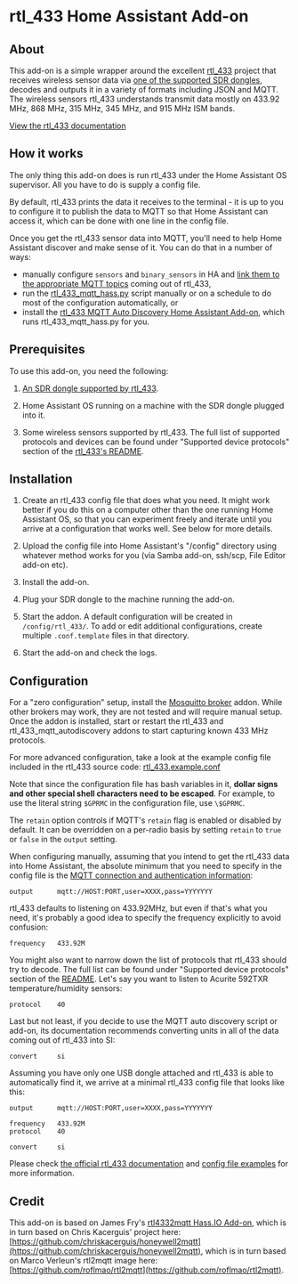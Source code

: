 # rtl_433 Home Assistant Add-on

## About

This add-on is a simple wrapper around the excellent [rtl_433](https://github.com/merbanan/rtl_433) project that receives wireless sensor data via [one of the supported SDR dongles](https://triq.org/rtl_433/HARDWARE.html), decodes and outputs it in a variety of formats including JSON and MQTT. The wireless sensors rtl_433 understands transmit data mostly on 433.92 MHz, 868 MHz, 315 MHz, 345 MHz, and 915 MHz ISM bands.

[View the rtl_433 documentation](https://triq.org/rtl_433)

## How it works

The only thing this add-on does is run rtl_433 under the Home Assistant OS supervisor. All you have to do is supply a config file.

By default, rtl_433 prints the data it receives to the terminal - it is up to you to configure it to publish the data to MQTT so that Home Assistant can access it, which can be done with one line in the config file.

Once you get the rtl_433 sensor data into MQTT, you'll need to help Home Assistant discover and make sense of it. You can do that in a number of ways:

  * manually configure `sensors` and `binary_sensors` in HA and [link them to the appropriate MQTT topics](https://www.home-assistant.io/integrations/sensor.mqtt/) coming out of rtl_433,
  * run the [rtl_433_mqtt_hass.py](https://github.com/merbanan/rtl_433/tree/master/examples/rtl_433_mqtt_hass.py) script manually or on a schedule to do most of the configuration automatically, or
  * install the [rtl_433 MQTT Auto Discovery Home Assistant Add-on](https://github.com/pbkhrv/rtl_433-hass-addons/tree/main/rtl_433_mqtt_autodiscovery), which runs rtl_433_mqtt_hass.py for you.

## Prerequisites

 To use this add-on, you need the following:

 1. [An SDR dongle supported by rtl_433](https://triq.org/rtl_433/HARDWARE.html).

 2. Home Assistant OS running on a machine with the SDR dongle plugged into it.

 3. Some wireless sensors supported by rtl_433. The full list of supported protocols and devices can be found under "Supported device protocols" section of the [rtl_433's README](https://github.com/merbanan/rtl_433/blob/master/README.md).

## Installation

 1. Create an rtl_433 config file that does what you need. It might work better if you do this on a computer other than the one running Home Assistant OS, so that you can experiment freely and iterate until you arrive at a configuration that works well. See below for more details.

 2. Upload the config file into Home Assistant's "/config" directory using whatever method works for you (via Samba add-on, ssh/scp, File Editor add-on etc).

 3. Install the add-on.

 5. Plug your SDR dongle to the machine running the add-on.

 5. Start the addon. A default configuration will be created in `/config/rtl_433/`. To add or edit additional configurations, create multiple `.conf.template` files in that directory.

 6. Start the add-on and check the logs.

## Configuration

For a "zero configuration" setup, install the [Mosquitto broker](https://github.com/home-assistant/addons/blob/master/mosquitto/DOCS.md) addon. While other brokers may work, they are not tested and will require manual setup. Once the addon is installed, start or restart the rtl_433 and rtl_433_mqtt_autodiscovery addons to start capturing known 433 MHz protocols.

For more advanced configuration, take a look at the example config file included in the rtl_433 source code: [rtl_433.example.conf](https://github.com/merbanan/rtl_433/blob/master/conf/rtl_433.example.conf)

Note that since the configuration file has bash variables in it, **dollar signs and other special shell characters need to be escaped**. For example, to use the literal string `$GPRMC` in the configuration file, use `\$GPRMC`.

The `retain` option controls if MQTT's `retain` flag is enabled or disabled by default. It can be overridden on a per-radio basis by setting `retain` to `true` or `false` in the `output` setting.

When configuring manually, assuming that you intend to get the rtl_433 data into Home Assistant, the absolute minimum that you need to specify in the config file is the [MQTT connection and authentication information](https://triq.org/rtl_433/OPERATION.html#mqtt-output):

```
output      mqtt://HOST:PORT,user=XXXX,pass=YYYYYYY
```

rtl_433 defaults to listening on 433.92MHz, but even if that's what you need, it's probably a good idea to specify the frequency explicitly to avoid confusion:

```
frequency   433.92M
```

You might also want to narrow down the list of protocols that rtl_433 should try to decode. The full list can be found under "Supported device protocols" section of the [README](https://github.com/merbanan/rtl_433/blob/master/README.md). Let's say you want to listen to Acurite 592TXR temperature/humidity sensors:

```
protocol    40
```

Last but not least, if you decide to use the MQTT auto discovery script or add-on, its documentation recommends converting units in all of the data coming out of rtl_433 into SI:

```
convert     si
```

Assuming you have only one USB dongle attached and rtl_433 is able to automatically find it, we arrive at a minimal rtl_433 config file that looks like this:

```
output      mqtt://HOST:PORT,user=XXXX,pass=YYYYYYY

frequency   433.92M
protocol    40

convert     si
```

Please check [the official rtl_433 documentation](https://triq.org/rtl_433) and [config file examples](https://github.com/merbanan/rtl_433/tree/master/conf) for more information.

## Credit

This add-on is based on James Fry's [rtl4332mqtt Hass.IO Add-on](https://github.com/james-fry/hassio-addons/tree/master/rtl4332mqtt), which is in turn based on Chris Kacerguis' project here: [https://github.com/chriskacerguis/honeywell2mqtt](https://github.com/chriskacerguis/honeywell2mqtt), which is in turn based on Marco Verleun's rtl2mqtt image here: [https://github.com/roflmao/rtl2mqtt](https://github.com/roflmao/rtl2mqtt).
